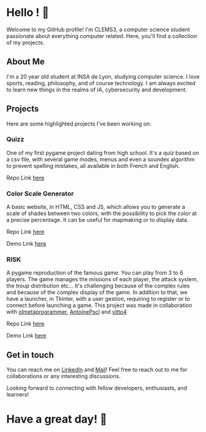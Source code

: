 # Hello ! 👋

Welcome to my GitHub profile! I'm CLEMS3, a computer science student passionate about everything computer related. Here, you'll find a collection of my projects.

## About Me

I'm a 20 year old student at INSA de Lyon, studying computer science. I love sports, reading, philosophy, and of course technology. I am always excited to learn new things in the realms of IA, cybersecurity and development.

## Projects

Here are some highlighted projects I've been working on:

### Quizz

One of my first pygame project dating from high school. It's a quiz based on a csv file, with several game modes, menus and even a soundex algorithm to prevent spelling mistakes, all available in both French and English.

Repo Link [here](https://github.com/CLEMS3/Quizz)

### Color Scale Generator

A basic website, in HTML, CSS and JS, which allows you to generate a scale of shades between two colors, with the possibility to pick the color at a precise percentage. It can be useful for mapmaking or to display data.

Repo Link [here](https://github.com/CLEMS3/ColorScaleGenerator)

Demo Link [here](https://colorscalecalculator.000webhostapp.com/)

### RISK

A pygame reproduction of the famous game. You can play from 3 to 6 players. The game manages the missions of each player, the attack system, the troup distribution etc... It's challenging because of the complex rules and because of the complex display of the game. In addition to that, we have a launcher, in Tkinter, with a user gestion, requiring to register or to connect before launching a game. This project was made in collaboration with [olmetaprogrammer](https://github.com/olmetaprogrammer), [AntoinePscl](https://github.com/AntoinePscl) and [vitto4](https://github.com/vitto4)

Repo Link [here](https://github.com/CLEMS3/RISK)

Demo Link [here](https://drive.google.com/file/d/1Gw-RwRHFq68P0Ttf7SCP2lsuzaglU9Kv/view)


## Get in touch

You can reach me on [LinkedIn](https://www.linkedin.com/in/cl%C3%A9ment-chapard-8349b3231/) and [Mail](mailto:fromaggipizza@gmail.com)! Feel free to reach out to me for collaborations or any interesting discussions.


Looking forward to connecting with fellow developers, enthusiasts, and learners!

# Have a great day! 🚀
